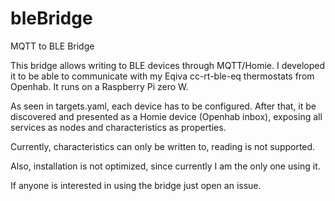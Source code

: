 # bleBridge
MQTT to BLE Bridge


This bridge allows writing to BLE devices through MQTT/Homie.
I developed it to be able to communicate with my Eqiva cc-rt-ble-eq thermostats from Openhab.
It runs on a Raspberry Pi zero W.

As seen in targets.yaml, each device has to be configured.
After that, it be discovered and presented as a Homie device (Openhab inbox),
exposing all services as nodes and characteristics as properties.

Currently, characteristics can only be written to, reading is not supported.

Also, installation is not optimized, since currently I am the only one using it.

If anyone is interested in using the bridge just open an issue.
